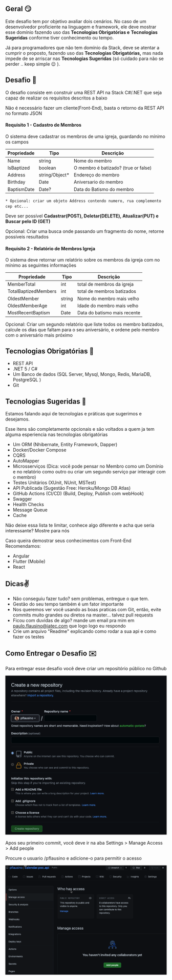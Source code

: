 ## Geral 😏



Este desafio tem por objetivo avaliar dois cenários. No caso de um desenvolvedor proficiente na linguagem e framework, ele deve mostrar esse domínio fazendo uso das **Tecnologias Obrigatórias e** **Tecnologias Sugeridas** conforme tiver conhecimento ou tempo.

Já para programadores que não tem domínio da Stack, deve se atentar a cumprir o proposto, fazendo uso das **Tecnologias Obrigatórias,** mas nada impede de se arriscar nas **Tecnologias Sugeridas** (só cuidado para não se perder .. keep simple 😉 ).

## Desafio 👻

O desafio consiste em construir uma REST API na Stack C#/.NET que seja capaz de realizar os  requisitos descritos a baixo

Não é necessário fazer um cliente(Front-End), basta o retorno da REST API no formato JSON

####  **Requisito 1 - Cadastro de Membros**

O sistema deve cadastrar os membros de uma igreja, guardando no mínimo os campos 

| Propriedade | Tipo | Descrição |
|-------------|------|-----------|
|Name         |string| Nome do membro |
| IsBaptized|boolean | O membro é batizado? (true or false)|
| Address| string/Object* | Endereço do membro|
| Birthday | Date | Aniversario do membro |
| BaptismDate| Date? | Data do Batismo do membro |

`* Opcional: criar um objeto Address contendo numero, rua complemento cep etc...`


Deve ser possível **Cadastrar(POST), Deletar(DELETE), Atualizar(PUT) e Buscar pelo ID (GET)**

Opcional: Criar uma busca onde passando um fragmento do nome, retorne possíveis resultados 

#### **Requisito 2 - Relatório de Membros Igreja**

O sistema deve retornar um relatório sobre os membros da igreja com no mínimo as seguintes informações 

|Propriedade| Tipo|Descrição|
|-------|-------|-------|
| MemberTotal|int|total de membros da igreja|
| TotalBaptizedMembers  | int | total de membros batizados |
| OldestMember | string | Nome do membro mais velho |
| OldestMemberAge | int | Idade do membro mais velho |
| MostRecentBaptism |Date  | Data do batismo mais recente  |


Opcional: Criar um segundo relatório que liste todos os membro batizados, calcule os dias que faltam para o seu aniversário, e ordene pelo membro com o aniversário mais próximo

## Tecnologias Obrigatórias 📜

- REST API
- .NET 5 / C#
- Um Banco de dados (SQL Server, Mysql, Mongo, Redis, MariaDB, PostgreSQL )
- Git

## Tecnologias Sugeridas 📎

Estamos falando aqui de tecnologias e práticas que sugerimos e desejamos. 

Esse itens são completamente opcionais e são voltados a quem ja tem alguma esperiencia nas tecnologias obrigatórias

- Um ORM (Nhibernate, Entity Framework, Dapper)
- Docker/Docker Compose
- CQRS
- AutoMapper
- Microsserviços (Dica: você pode pensar no Membro como um Domínio e no relatório como outro ou criar um segundo serviço par interagir com o membro)
- Testes Unitários (XUnit, NUnit, MSTest)
- API Publicada (Sugestão Free: Heroku/Mongo DB Atlas)
- GitHub Actions (CI/CD) (Build, Deploy, Publish com webHook)
- Swagger
- Health Checks
- Message Queue
- Cache

Não deixe essa lista te limitar, conhece algo diferente e acha que seria interessante? Mostre para nós

Caso queira demostrar seus conhecimentos com Front-End Recomendamos:

- Angular
- Flutter (Mobile)
- React

## Dicas✌️

- Não conseguiu fazer tudo? sem problemas, entregue o que tem.
- Gestão do seu tempo também é um fator importante
- Nos queremos ver você usando as boas praticas com Git, então, evite commits muito grandes ou diretos na master... talvez pull requests
- Ficou com duvidas de algo? mande um email pra mim em paulo.flausino@iatec.com que logo logo eu respondo
- Crie um arquivo "Readme" explicando como rodar a sua api e como fazer os testes

## Como Entregar o Desafio ✉️ 

Para entregar esse desafio você deve criar um repositório público no Github 

![Screen Shot 2021-11-23 at 21.05.45.png](./Assets/GitHubCreateRepo.png)

Apos seu primeiro commit, você deve ir na aba Settings > Manage Access > Add people

Procure o usuario /pflausino e adicione-o para permitir o acesso

![Untitled](./Assets/GitHubAllowAccess.png)